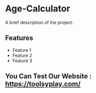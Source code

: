# Age-Calculator


A brief description of the project.

## Features
- Feature 1
- Feature 2
- Feature 3

## You Can Test Our Website : https://toolsyplay.com/
